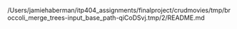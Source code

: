 /Users/jamiehaberman/itp404_assignments/finalproject/crudmovies/tmp/broccoli_merge_trees-input_base_path-qiCoDSvj.tmp/2/README.md